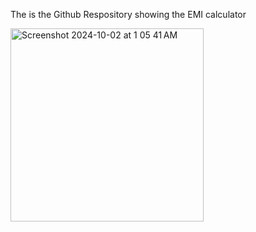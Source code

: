 The is the Github Respository showing the EMI calculator 

<img width="309" alt="Screenshot 2024-10-02 at 1 05 41 AM" src="https://github.com/user-attachments/assets/71c18571-7bb9-484d-bdd6-1bc0a4b75a2d">
